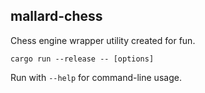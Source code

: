 ## mallard-chess
Chess engine wrapper utility created for fun.

```
cargo run --release -- [options]
```

Run with `--help` for command-line usage.
